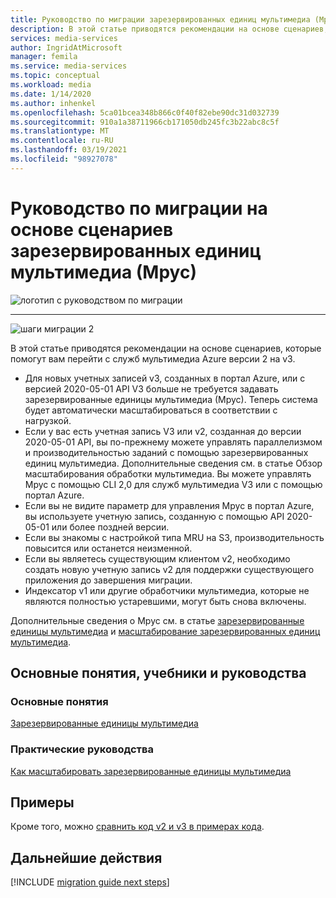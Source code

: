 ```yaml
---
title: Руководство по миграции зарезервированных единиц мультимедиа (Мрус)
description: В этой статье приводятся рекомендации на основе сценариев, которые помогут вам перейти с служб мультимедиа Azure версии 2 на v3.
services: media-services
author: IngridAtMicrosoft
manager: femila
ms.service: media-services
ms.topic: conceptual
ms.workload: media
ms.date: 1/14/2020
ms.author: inhenkel
ms.openlocfilehash: 5ca01bcea348b866c0f40f82ebe90dc31d032739
ms.sourcegitcommit: 910a1a38711966cb171050db245fc3b22abc8c5f
ms.translationtype: MT
ms.contentlocale: ru-RU
ms.lasthandoff: 03/19/2021
ms.locfileid: "98927078"
---
```

# <a name="media-reserved-units-mrus-scenario-based-migration-guidance"></a>Руководство по миграции на основе сценариев зарезервированных единиц мультимедиа (Мрус)

![логотип с руководством по миграции](./media/migration-guide/azure-media-services-logo-migration-guide.svg)

<hr color="#5ea0ef" size="10">

![шаги миграции 2](./media/migration-guide/steps-4.svg)

В этой статье приводятся рекомендации на основе сценариев, которые помогут вам перейти с служб мультимедиа Azure версии 2 на v3.

- Для новых учетных записей v3, созданных в портал Azure, или с версией 2020-05-01 API V3 больше не требуется задавать зарезервированные единицы мультимедиа (Мрус). Теперь система будет автоматически масштабироваться в соответствии с нагрузкой.
- Если у вас есть учетная запись V3 или v2, созданная до версии 2020-05-01 API, вы по-прежнему можете управлять параллелизмом и производительностью заданий с помощью зарезервированных единиц мультимедиа. Дополнительные сведения см. в статье Обзор масштабирования обработки мультимедиа. Вы можете управлять Мрус с помощью CLI 2,0 для служб мультимедиа V3 или с помощью портал Azure.  
- Если вы не видите параметр для управления Мрус в портал Azure, вы используете учетную запись, созданную с помощью API 2020-05-01 или более поздней версии.
- Если вы знакомы с настройкой типа MRU на S3, производительность повысится или останется неизменной.
- Если вы являетесь существующим клиентом v2, необходимо создать новую учетную запись v2 для поддержки существующего приложения до завершения миграции. 
- Индексатор v1 или другие обработчики мультимедиа, которые не являются полностью устаревшими, могут быть снова включены. 

Дополнительные сведения о Мрус см. в статье [зарезервированные единицы мультимедиа](concept-media-reserved-units.md) и [масштабирование зарезервированных единиц мультимедиа](media-reserved-units-cli-how-to.md).

## <a name="mru-concepts-tutorials-and-how-to-guides"></a>Основные понятия, учебники и руководства

### <a name="concepts"></a>Основные понятия

[Зарезервированные единицы мультимедиа](concept-media-reserved-units.md)

### <a name="how-to-guides"></a>Практические руководства

[Как масштабировать зарезервированные единицы мультимедиа](media-reserved-units-cli-how-to.md)

## <a name="samples"></a>Примеры

Кроме того, можно [сравнить код v2 и v3 в примерах кода](migrate-v-2-v-3-migration-samples.md).

## <a name="next-steps"></a>Дальнейшие действия

[!INCLUDE [migration guide next steps](./includes/migration-guide-next-steps.md)]
